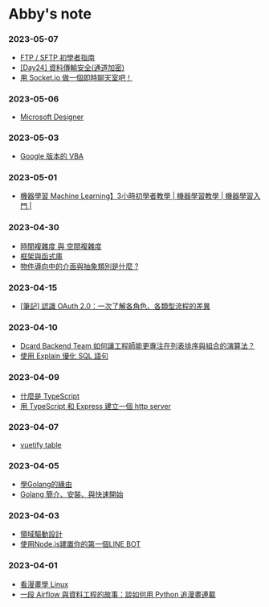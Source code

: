 # Abby's note

### 2023-05-07
- [FTP / SFTP 初學者指南](https://www.webhostingsecretrevealed.net/zh-TW/blog/web-hosting-guides/ftp-sftp-beginner-guide/)
- [[Day24] 資料傳輸安全(通道加密)](https://ithelp.ithome.com.tw/articles/10188645)
- [用 Socket.io 做一個即時聊天室吧！](https://creativecoding.in/2020/03/25/%E7%94%A8-socket-io-%E5%81%9A%E4%B8%80%E5%80%8B%E5%8D%B3%E6%99%82%E8%81%8A%E5%A4%A9%E5%AE%A4%E5%90%A7%EF%BC%81%EF%BC%88%E7%9B%B4%E6%92%AD%E7%AD%86%E8%A8%98%EF%BC%89/)

### 2023-05-06
- [Microsoft Designer](https://www.youtube.com/watch?v=ajbr7wAV2tk)

### 2023-05-03
- [Google 版本的 VBA](https://www.youtube.com/watch?v=fKTnjZfPVh4)

### 2023-05-01
- [機器學習 Machine Learning】3小時初學者教學 | 機器學習教學 | 機器學習入門 | ](https://www.youtube.com/watch?v=wm9yR1VspPs)

### 2023-04-30
- [時間複雜度 與 空間複雜度](https://hackmd.io/@joe94113/time_complexity_and_space_complexity)
- [框架與函式庫](https://blog.heron.me/%E5%BE%9E%E4%B8%80%E5%80%8B%E8%BB%9F%E9%AB%94%E9%96%8B%E7%99%BC%E7%B6%93%E9%A9%97-%E7%9C%8B%E6%95%B4%E5%80%8B%E4%BA%BA%E7%94%9F-1f4694090d25)
- [物件導向中的介面與抽象類別是什麼 ?](https://medium.com/%E7%A8%8B%E5%BC%8F%E6%84%9B%E5%A5%BD%E8%80%85/%E7%89%A9%E4%BB%B6%E5%B0%8E%E5%90%91%E4%B8%AD%E7%9A%84%E4%BB%8B%E9%9D%A2%E8%88%87%E6%8A%BD%E8%B1%A1%E9%A1%9E%E5%88%A5%E6%98%AF%E4%BB%80%E9%BA%BC-1199804ccc5f)

### 2023-04-15
- [[筆記] 認識 OAuth 2.0：一次了解各角色、各類型流程的差異](https://medium.com/%E9%BA%A5%E5%85%8B%E7%9A%84%E5%8D%8A%E8%B7%AF%E5%87%BA%E5%AE%B6%E7%AD%86%E8%A8%98/%E7%AD%86%E8%A8%98-%E8%AA%8D%E8%AD%98-oauth-2-0-%E4%B8%80%E6%AC%A1%E4%BA%86%E8%A7%A3%E5%90%84%E8%A7%92%E8%89%B2-%E5%90%84%E9%A1%9E%E5%9E%8B%E6%B5%81%E7%A8%8B%E7%9A%84%E5%B7%AE%E7%95%B0-c42da83a6015)

### 2023-04-10
- [Dcard Backend Team 如何讓工程師能更專注在列表排序與組合的演算法？](https://medium.com/dcardlab/dcard-backend-team-%E5%A6%82%E4%BD%95%E8%AE%93%E5%B7%A5%E7%A8%8B%E5%B8%AB%E8%83%BD%E6%9B%B4%E5%B0%88%E6%B3%A8%E5%9C%A8%E5%88%97%E8%A1%A8%E6%8E%92%E5%BA%8F%E8%88%87%E7%B5%84%E5%90%88%E7%9A%84%E6%BC%94%E7%AE%97%E6%B3%95-de07f45295f6)
- [使用 Explain 優化 SQL 語句](https://mgleon08.github.io/blog/2017/09/01/mysql-sql-optimization-with-explain/)

### 2023-04-09
- [什麼是 TypeScript](https://willh.gitbook.io/typescript-tutorial/introduction/what-is-typescript)
- [用 TypeScript 和 Express 建立一個 http server](https://jimmyswebnote.com/node-js-typescript-express-create-http-server/)

### 2023-04-07
- [vuetify  table](https://vuetifyjs.com/en/components/tables/)

### 2023-04-05
- [學Golang的緣由](https://ithelp.ithome.com.tw/articles/10214255)
- [Golang 簡介、安裝、與快速開始](https://www.youtube.com/watch?v=yi9zp8yFULk&list=PL-g0fdC5RMbo9bdRzbKaCWYC2mXg2eEZE&index=1&ab_channel=%E5%BD%AD%E5%BD%AD%E7%9A%84%E8%AA%B2%E7%A8%8B)

### 2023-04-03

- [領域驅動設計](https://devs.tw/post/380)
- [使用Node.js建置你的第一個LINE BOT](https://pyradise.com/%E4%BD%BF%E7%94%A8node-js%E5%BB%BA%E7%BD%AE%E4%BD%A0%E7%9A%84%E7%AC%AC%E4%B8%80%E5%80%8Bline-bot-590b7ba7a28a)

### 2023-04-01

- [看漫畫學 Linux](https://hackmd.io/@sysprog/linux2021-summer/https%3A%2F%2Fhackmd.io%2F%40sysprog%2Flinux-comic)
- [一段 Airflow 與資料工程的故事：談如何用 Python 追漫畫連載](https://leemeng.tw/a-story-about-airflow-and-data-engineering-using-how-to-use-python-to-catch-up-with-latest-comics-as-an-example.html)

